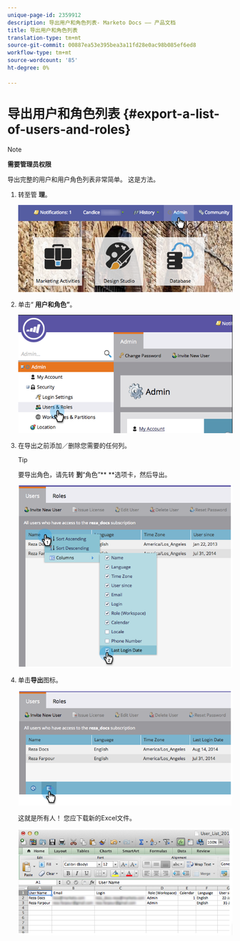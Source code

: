 ```yaml
---
unique-page-id: 2359912
description: 导出用户和角色列表- Marketo Docs —— 产品文档
title: 导出用户和角色列表
translation-type: tm+mt
source-git-commit: 00887ea53e395bea3a11fd28e0ac98b085ef6ed8
workflow-type: tm+mt
source-wordcount: '85'
ht-degree: 0%

---
```



# 导出用户和角色列表 {#export-a-list-of-users-and-roles}

>[!NOTE]
>
>**需要管理员权限**

导出完整的用户和用户角色列表非常简单。 这是方法。

1. 转至管 **理**。

   ![](assets/adminhand.png)

1. 单击“ **用户和角色”**。

   ![](assets/image2014-9-10-9-3a25-3a27.png)

1. 在导出之前添加／删除您需要的任何列。

   >[!TIP]
   >
   >要导出角色，请先转 **到**“角色”** **选项卡，然后导出。

   ![](assets/image2014-9-10-9-3a25-3a49.png)

1. 单击**导出**图标。

   ![](assets/image2014-9-10-9-3a26-3a3.png)

   这就是所有人！ 您应下载新的Excel文件。

   ![](assets/image2014-9-10-9-3a26-3a17.png)


